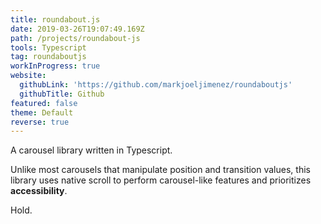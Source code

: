 ```yaml
---
title: roundabout.js
date: 2019-03-26T19:07:49.169Z
path: /projects/roundabout-js
tools: Typescript
tag: roundaboutjs
workInProgress: true
website:
  githubLink: 'https://github.com/markjoeljimenez/roundaboutjs'
  githubTitle: Github
featured: false
theme: Default
reverse: true
---
```

A carousel library written in Typescript. 

Unlike most carousels that manipulate position and transition values, this library uses native scroll to perform carousel-like features and prioritizes **accessibility**.

<!-- end -->

Hold.

